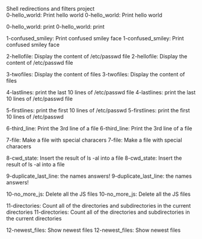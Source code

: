 Shell redirections and filters project   
0-hello_world: Print hello world
0-hello_world: Print hello world

0-hello_world: print
0-hello_world: print

1-confused_smiley: Print confused smiley face
1-confused_smiley: Print confused smiley face

2-hellofile: Display the content of /etc/passwd file 
2-hellofile: Display the content of /etc/passwd file 

3-twofiles: Display the content of files
3-twofiles: Display the content of files

4-lastlines: print the last 10 lines of /etc/passwd file 
4-lastlines: print the last 10 lines of /etc/passwd file 

5-firstlines: print the first 10 lines of /etc/passwd
5-firstlines: print the first 10 lines of /etc/passwd

6-third_line: Print the 3rd line of a file
6-third_line: Print the 3rd line of a file

7-file: Make a file with special characers
7-file: Make a file with special characers

8-cwd_state: Insert the result of ls -al into a file
8-cwd_state: Insert the result of ls -al into a file

9-duplicate_last_line: the names answers!
9-duplicate_last_line: the names answers!

10-no_more_js: Delete all the JS files
10-no_more_js: Delete all the JS files

11-directories: Count all of the directories and subdirectories in the current directories
11-directories: Count all of the directories and subdirectories in the current directories

12-newest_files: Show newest files 
12-newest_files: Show newest files 

